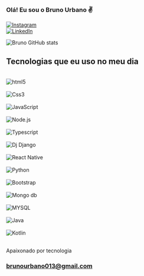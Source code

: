 ### Olá! Eu sou o Bruno Urbano ✌️ 

[![Instagram](https://img.shields.io/badge/Instagram-E4405F?style=for-the-badge&logo=instagram&logoColor=white)](https://instagram.com/u.bruno)  
[![LinkedIn](https://img.shields.io/badge/LinkedIn-0077B5?style=for-the-badge&logo=linkedin&logoColor=white)](https://www.linkedin.com/in/bruno-urbano-2b3896200/) 

![Bruno GitHub stats](https://github-readme-stats.vercel.app/api?username=BRUNOURBANODEEV&show_icons=true&theme=onedark) 

## Tecnologias que eu uso no meu dia 

<div style="display: inline_block"><br/> 
  <img align="center" alt="html5" src=https://img.shields.io/badge/HTML5-E34F26?style=for-the-badge&logo=html5&logoColor=white> 
</div> 
<div style="display: inline_block"><br/> 
  <img align="center" alt="Css3" src=https://img.shields.io/badge/CSS3-1572B6?style=for-the-badge&logo=css3&logoColor=white> 
</div>
<div style="display: inline_block"><br/> 
  <img align="center" alt="JavaScript" src=https://img.shields.io/badge/JavaScript-F7DF1E?style=for-the-badge&logo=javascript&logoColor=black> 
</div>
<div style="display: inline_block"><br/> 
  <img align="center" alt="Node.js" src=https://img.shields.io/badge/Node.js-43853D?style=for-the-badge&logo=node.js&logoColor=white> 
</div>
<div style="display: inline_block"><br/> 
  <img align="center" alt="Typescript" src=https://img.shields.io/badge/TypeScript-007ACC?style=for-the-badge&logo=typescript&logoColor=white> 
</div>
<div style="display: inline_block"><br/> 
  <img align="center" alt="Dj Django" src=https://img.shields.io/badge/Django-092E20?style=for-the-badge&logo=django&logoColor=white> 
</div>
<div style="display: inline_block"><br/> 
  <img align="center" alt="React Native" src=https://img.shields.io/badge/React_Native-20232A?style=for-the-badge&logo=react&logoColor=61DAFB> 
</div> 
<div style="display: inline_block"><br/> 
  <img align="center" alt="Python" src=https://img.shields.io/badge/Python-3776AB?style=for-the-badge&logo=python&logoColor=white> 
</div> 
<div style="display: inline_block"><br/> 
  <img align="center" alt="Bootstrap" src=https://img.shields.io/badge/Bootstrap-563D7C?style=for-the-badge&logo=bootstrap&logoColor=white> 
</div> 
<div style="display: inline_block"><br/> 
  <img align="center" alt="Mongo db" src=https://img.shields.io/badge/MongoDB-4EA94B?style=for-the-badge&logo=mongodb&logoColor=white> 
</div> 
<div style="display: inline_block"><br/> 
  <img align="center" alt="MYSQL" src=https://img.shields.io/badge/MySQL-00000F?style=for-the-badge&logo=mysql&logoColor=white> 
</div>
<div style="display: inline_block"><br/> 
  <img align="center" alt="Java" src=https://img.shields.io/badge/Java-ED8B00?style=for-the-badge&logo=openjdk&logoColor=white> 
</div>
<div style="display: inline_block"><br/> 
  <img align="center" alt="Kotlin" src=https://img.shields.io/badge/Kotlin-0095D5?&style=for-the-badge&logo=kotlin&logoColor=white> 
</div><br/>  

Apaixonado por tecnologia

### brunourbano013@gmail.com
